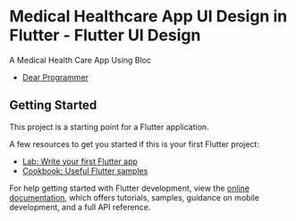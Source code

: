 # Medical Healthcare App UI Design in Flutter - Flutter UI Design

A Medical Health Care App Using Bloc 

- [Dear Programmer](https://www.youtube.com/watch?v=cE1d7iLu8-8&t=3144s)

## Getting Started

This project is a starting point for a Flutter application.

A few resources to get you started if this is your first Flutter project:

- [Lab: Write your first Flutter app](https://docs.flutter.dev/get-started/codelab)
- [Cookbook: Useful Flutter samples](https://docs.flutter.dev/cookbook)

For help getting started with Flutter development, view the
[online documentation](https://docs.flutter.dev/), which offers tutorials,
samples, guidance on mobile development, and a full API reference.
